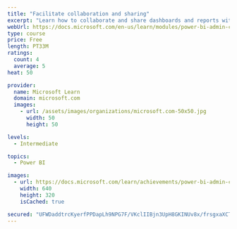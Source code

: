 ```yaml
---
title: "Facilitate collaboration and sharing"
excerpt: "Learn how to collaborate and share dashboards and reports with coworkers."
webUrl: https://docs.microsoft.com/en-us/learn/modules/power-bi-admin-collaboration/
type: course
price: Free
length: PT33M
ratings:
  count: 4
  average: 5
heat: 50

provider:
  name: Microsoft Learn
  domain: microsoft.com
  images:
    - url: /assets/images/organizations/microsoft.com-50x50.jpg
      width: 50
      height: 50

levels:
  - Intermediate

topics:
  - Power BI

images:
  - url: https://docs.microsoft.com/learn/achievements/power-bi-admin-collaboration-social.png
    width: 640
    height: 320
    isCached: true

secured: "UFWDaddtrcKyerfPPDapLh9NPG7F/VKclIIBjn3UpH8GKINUv8x/frsgxaXCTCDnioFCaM80+W1XqunIv5y5Cd80DiqYosvsOyqB6A2YfcJ37WseIdBuv+lZU3v+G9L4ebBHqRW02XstFun3sIli4UvnhONIVRpHzam8U2eT8tWEQ04saBjWJnS3XbsPNjFI3ONWrXsbNqHaAD7yd+byF+lc5qfpFzYCY0Ov8BXPLcUjYFl7kL+O7fe5vDNLDXkB9fMeYPwUNMcwSv8pWfxZA19MsQPlc6lr9/Lfp2/mvyw/PbNNLtB7XB+2LDBLqxRvftXSMcQEqJZTO+DRT9vUm5q9Xz+ltMC1SURdVCyfIfzBfbYZBAJCFqx4AcdKxR6aD4Gk4s1kzBga+0ZxAEKi+1j4iU97OfePdr9NdmvbjAs=;YMeBw8n9TrGWPWBMO5048w=="
---
```


